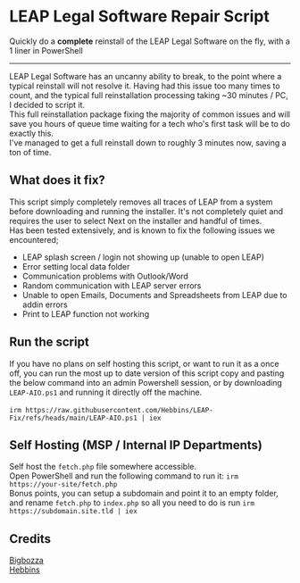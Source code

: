 # LEAP Legal Software Repair Script

Quickly do a **complete** reinstall of the LEAP Legal Software on the fly, with a 1 liner in PowerShell
<hr />
LEAP Legal Software has an uncanny ability to break, to the point where a typical reinstall will not resolve it. Having had this issue too many times to count, and the typical full reinstallation processing taking ~30 minutes / PC, I decided to script it.<br>
This full reinstallation package fixing the majority of common issues and will save you hours of queue time waiting for a tech who's first task will be to do exactly this.<br/>
I've managed to get a full reinstall down to roughly 3 minutes now, saving a ton of time.

## What does it fix?
This script simply completely removes all traces of LEAP from a system before downloading and running the installer. It's not completely quiet and requires the user to select Next on the installer and handful of times.<br>
Has been tested extensively, and is known to fix the following issues we encountered;
- LEAP splash screen / login not showing up (unable to open LEAP)
- Error setting local data folder
- Communication problems with Outlook/Word
- Random communication with LEAP server errors
- Unable to open Emails, Documents and Spreadsheets from LEAP due to addin errors
- Print to LEAP function not working

## Run the script
If you have no plans on self hosting this script, or want to run it as a once off, you can run the most up to date version of this script copy and pasting the below command into an admin Powershell session, or by downloading ```LEAP-AIO.ps1``` and running it directly off the machine.<br/><br/>
```irm https://raw.githubusercontent.com/Hebbins/LEAP-Fix/refs/heads/main/LEAP-AIO.ps1 | iex```

## Self Hosting (MSP / Internal IP Departments)
Self host the `fetch.php` file somewhere accessible.<br/>
Open PowerShell and run the following command to run it: ```irm https://your-site/fetch.php```<br/>
Bonus points, you can setup a subdomain and point it to an empty folder, and rename `fetch.php` to ```index.php``` so all you need to do is run ```irm https://subdomain.site.tld | iex```


## Credits
[Bigbozza](https://github.com/bigbozza)<br>
[Hebbins](https://github.com/hebbins)
